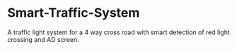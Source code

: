 # Smart-Traffic-System
A traffic light system for a 4 way cross road with smart detection of red light crossing and AD screen.
